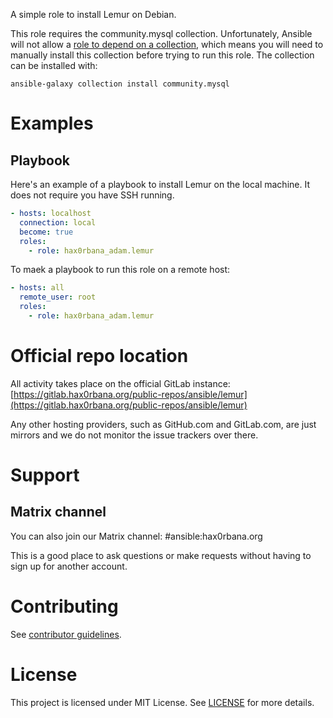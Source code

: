 A simple role to install Lemur on Debian.

This role requires the community.mysql collection. Unfortunately, Ansible will
not allow a [role to depend on a
collection](https://github.com/ansible/ansible/issues/76030#issuecomment-942520399),
which means you will need to manually install this collection before trying to
run this role. The collection can be installed with:

```
ansible-galaxy collection install community.mysql
```

# Examples
## Playbook
Here's an example of a playbook to install Lemur on the local machine. It does
not require you have SSH running.

```yaml
- hosts: localhost
  connection: local
  become: true
  roles:
    - role: hax0rbana_adam.lemur
```

To maek a playbook to run this role on a remote host:

```yaml
- hosts: all
  remote_user: root
  roles:
    - role: hax0rbana_adam.lemur
```

# Official repo location
All activity takes place on the official GitLab instance:
[https://gitlab.hax0rbana.org/public-repos/ansible/lemur](https://gitlab.hax0rbana.org/public-repos/ansible/lemur)

Any other hosting providers, such as GitHub.com and GitLab.com, are just mirrors
and we do not monitor the issue trackers over there.

# Support
## Matrix channel
You can also join our Matrix channel: #ansible:hax0rbana.org

This is a good place to ask questions or make requests without having to sign
up for another account.

# Contributing
See [contributor guidelines](CONTRIBUTING.md).

# License
This project is licensed under MIT License. See [LICENSE](LICENSE) for more details.
